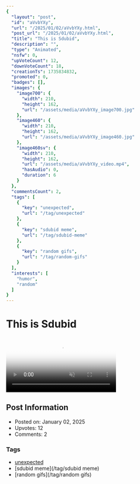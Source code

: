 ```yaml
---
{
  "layout": "post",
  "id": "aVvbYXy",
  "url": "/2025/01/02/aVvbYXy.html",
  "post_url": "/2025/01/02/aVvbYXy.html",
  "title": "This is Sdubid",
  "description": "",
  "type": "Animated",
  "nsfw": 0,
  "upVoteCount": 12,
  "downVoteCount": 18,
  "creationTs": 1735834832,
  "promoted": 0,
  "badges": [],
  "images": {
    "image700": {
      "width": 210,
      "height": 162,
      "url": "/assets/media/aVvbYXy_image700.jpg"
    },
    "image460": {
      "width": 210,
      "height": 162,
      "url": "/assets/media/aVvbYXy_image460.jpg"
    },
    "image460sv": {
      "width": 210,
      "height": 162,
      "url": "/assets/media/aVvbYXy_video.mp4",
      "hasAudio": 0,
      "duration": 6
    }
  },
  "commentsCount": 2,
  "tags": [
    {
      "key": "unexpected",
      "url": "/tag/unexpected"
    },
    {
      "key": "sdubid meme",
      "url": "/tag/sdubid-meme"
    },
    {
      "key": "random gifs",
      "url": "/tag/random-gifs"
    }
  ],
  "interests": [
    "humor",
    "random"
  ]
}
---
```


# This is Sdubid

<video controls playsinline loop muted poster="/assets/media/aVvbYXy_image460.jpg">
  <source src="/assets/media/aVvbYXy_video.mp4" type="video/mp4">
  Your browser does not support the video tag.
</video>

## Post Information

- Posted on: January 02, 2025
- Upvotes: 12
- Comments: 2

### Tags

- [unexpected](/tag/unexpected)
- [sdubid meme](/tag/sdubid meme)
- [random gifs](/tag/random gifs)
